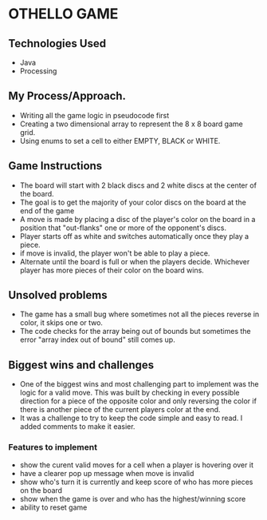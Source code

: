 # OTHELLO GAME

## Technologies Used

 - Java
 - Processing

## My Process/Approach.
- Writing all the game logic in pseudocode first
 - Creating a two dimensional array to represent the 8 x 8 board game grid.
 - Using enums to set a cell to either EMPTY, BLACK or WHITE.

## Game Instructions

-  The board will start with 2 black discs and 2 white discs at the center of the board.
- The goal is to get the majority of your color discs on the board at the end of the game
- A move is made by placing a disc of the player's color on the board in a position that "out-flanks" one or more of the opponent's discs.
- Player starts off as white and switches automatically once they play a piece.
- if move is invalid, the player won't be able to play a piece.
- Alternate until the board is full or when the players decide. Whichever player has more pieces of their color on the board wins.

## Unsolved problems

- The game has a small bug where sometimes not all the pieces reverse in color, it skips one or two.
- The code checks for the array being out of bounds but sometimes the error "array index out of bound" still comes up.

## Biggest wins and challenges

 - One of the biggest wins and most challenging part to implement was the logic for a valid move. This was built by checking in every possible direction for a piece of the opposite color and only reversing the color if there is another piece of the current players color at the end.
 - It was a challenge to try to keep the code simple and easy to read. I added comments to make it easier.

### Features to implement

- show the curent valid moves for a cell when a player is hovering over it
- have a clearer pop up message when move is invalid
- show who's turn it is currently and keep score of who has more pieces on the board
- show when the game is over and who has the highest/winning score
- ability to reset game

